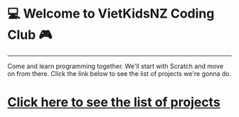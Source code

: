 # :computer: **Welcome to VietKidsNZ Coding Club** :video_game:
* * *

Come and learn programming together. We'll start with Scratch and move on from there.
Click the link below to see the list of projects we're gonna do.


# [Click here to see the list of projects](projects)